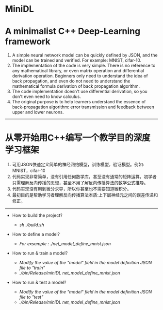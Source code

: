 # MiniDL
# A minimalist C++ Deep-Learning framework

1. A simple neural network model can be quickly defined by JSON, and the model can be trained and verified. For example: MNIST, cifar-10.
2. The implementation of the code is very simple. There is no reference to any mathematical library, or even matrix operation and differential derivation operation. Beginners only need to understand the idea of back propagation, and even do not need to understand the mathematical formula derivation of back propagation algorithm.
3. The code implementation doesn't use differential derivation, so you don't even need to know calculus.
4. The original purpose is to help learners understand the essence of back-propagation algorithm: error transmission and feedback between upper and lower neurons.

___
# 从零开始用C++编写一个教学目的深度学习框架
1. 可用JSON快速定义简单的神经网络模型，训练模型，验证模型。例如: MNIST，cifar-10
2. 代码实现非常简单，没有引用任何数学库，甚至没有通常的矩阵运算，初学者只需理解反向传播的思想，甚至不用了解反向传播算法的数学公式推导。
3. 代码实现没有用到微分求导，所以你甚至也不需要知道微积分。
4. 最初目的是帮助学习者理解反向传播算法本质:上下层神经元之间的误差传递和修正。

___
+ How to build the project?
  + *sh ./build.sh*

+ How to define a model?
  + *For exsample : ./net_model_define_mnist.json*

+ How to run & train a model?
  - *Modify the value of the "model" field in the model definition JSON file to "train"*
  - *./bin/Release/miniDL net_model_define_mnist.json*

+ How to run & test a model?
  - *Modify the value of the "model" field in the model definition JSON file to "test"*
  - *./bin/Release/miniDL net_model_define_mnist.json*
